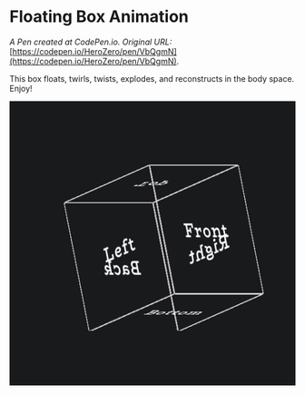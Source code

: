 # Floating Box Animation
 _A Pen created at CodePen.io. Original URL:_ [https://codepen.io/HeroZero/pen/VbQgmN](https://codepen.io/HeroZero/pen/VbQgmN).

 This box floats, twirls, twists, explodes, and reconstructs in the body space.  Enjoy!

 ![screen capture of code animation](./assets/animation.gif)
